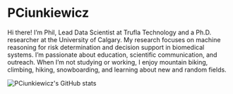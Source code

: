 # PCiunkiewicz

Hi there! I’m Phil, Lead Data Scientist at Trufla Technology and a Ph.D. researcher at the University of Calgary. My research focuses on machine reasoning for risk determination and decision support in biomedical systems. I’m passionate about education, scientific communication, and outreach. When I’m not studying or working, I enjoy mountain biking, climbing, hiking, snowboarding, and learning about new and random fields.

![PCiunkiewicz's GitHub stats](https://github-readme-stats.vercel.app/api?username=pciunkiewicz&count_private=true&show_icons=true&theme=transparent&hide=contribs,issues)
